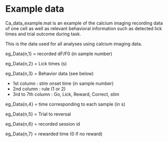 # Example data
Ca_data_example.mat is an example of the calcium imaging recording data of one cell as well as relevant behavioral information such as detected lick times and trial outcome during task.

This is the data used for all analyses using calcium imaging data.

eg_Data{n,1} = recorded dF/F0 (in sample number)

eg_Data{n,2} = Lick times (s)

eg_Data{n,3} = Behavior data (see below)
- 1st column : stim onset time (in sample number)
- 2nd column : rule (1 or 2)
- 3rd to 7th column : Go, Lick, Reward, Correct, stim

eg_Data{n,4} = time corresponding to each sample (in s) 

eg_Data{n,5} = Trial to reversal

eg_Data{n,6} = recorded session id

eg_Data{n,7} = rewarded time (0 if no reward)



